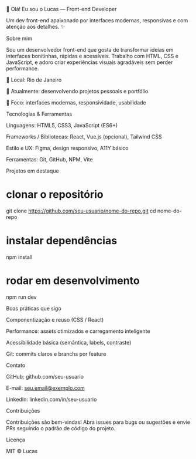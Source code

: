 👋 Olá! Eu sou o Lucas — Front-end Developer

Um dev front-end apaixonado por interfaces modernas, responsivas e com atenção aos detalhes. ✨

Sobre mim

Sou um desenvolvedor front-end que gosta de transformar ideias em interfaces bonitinhas, rápidas e acessíveis. Trabalho com HTML, CSS e JavaScript, e adoro criar experiências visuais agradáveis sem perder performance.

📍 Local: Rio de Janeiro

💼 Atualmente: desenvolvendo projetos pessoais e portfólio

🎯 Foco: interfaces modernas, responsividade, usabilidade

Tecnologias & Ferramentas

Linguagens: HTML5, CSS3, JavaScript (ES6+)

Frameworks / Bibliotecas: React, Vue.js (opcional), Tailwind CSS

Estilo e UX: Figma, design responsivo, A11Y básico

Ferramentas: Git, GitHub, NPM, Vite

Projetos em destaque



# clonar o repositório
git clone https://github.com/seu-usuario/nome-do-repo.git
cd nome-do-repo

# instalar dependências
npm install

# rodar em desenvolvimento
npm run dev

Boas práticas que sigo

Componentização e reuso (CSS / React)

Performance: assets otimizados e carregamento inteligente

Acessibilidade básica (semântica, labels, contraste)

Git: commits claros e branchs por feature

Contato

GitHub: github.com/seu-usuario

E-mail: seu.email@exemplo.com

LinkedIn: linkedin.com/in/seu-usuario

Contribuições

Contribuições são bem-vindas! Abra issues para bugs ou sugestões e envie PRs seguindo o padrão de código do projeto.

Licença

MIT © Lucas
